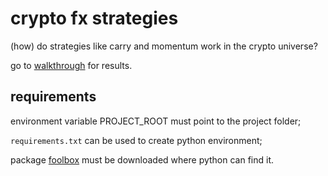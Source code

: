 # crypto fx strategies

(how) do strategies like carry and momentum work in the crypto universe?

go to [walkthrough](./walkthrough.ipynb) for results.

## requirements
environment variable PROJECT_ROOT must point to the project folder;

`requirements.txt` can be used to create python environment;

package [foolbox](https://github.com/ipozdeev/foolbox) must be downloaded where python can find it.